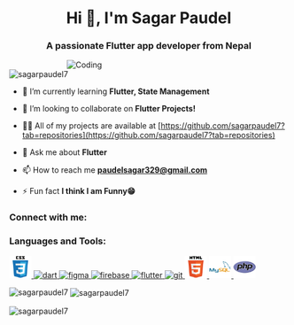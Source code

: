 <h1 align="center">Hi 👋, I'm Sagar Paudel</h1>
<h3 align="center">A passionate Flutter app developer from Nepal</h3>
<img align="right" alt ="Coding" width="400" src="https://user-images.githubusercontent.com/55389276/140866485-8fb1c876-9a8f-4d6a-98dc-08c4981eaf70.gif">

<p align="left"> <img src="https://komarev.com/ghpvc/?username=sagarpaudel7&label=Profile%20views&color=0e75b6&style=flat" alt="sagarpaudel7" /> </p>

- 🌱 I’m currently learning **Flutter, State Management**

- 👯 I’m looking to collaborate on **Flutter Projects!**

- 👨‍💻 All of my projects are available at [https://github.com/sagarpaudel7?tab=repositories](https://github.com/sagarpaudel7?tab=repositories)

- 💬 Ask me about **Flutter**

- 📫 How to reach me **paudelsagar329@gmail.com**

- ⚡ Fun fact **I think I am Funny😁**

<h3 align="left">Connect with me:</h3>
<p align="left">
</p>

<h3 align="left">Languages and Tools:</h3>
<p align="left"> <a href="https://www.w3schools.com/css/" target="_blank" rel="noreferrer"> <img src="https://raw.githubusercontent.com/devicons/devicon/master/icons/css3/css3-original-wordmark.svg" alt="css3" width="40" height="40"/> </a> <a href="https://dart.dev" target="_blank" rel="noreferrer"> <img src="https://www.vectorlogo.zone/logos/dartlang/dartlang-icon.svg" alt="dart" width="40" height="40"/> </a> <a href="https://www.figma.com/" target="_blank" rel="noreferrer"> <img src="https://www.vectorlogo.zone/logos/figma/figma-icon.svg" alt="figma" width="40" height="40"/> </a> <a href="https://firebase.google.com/" target="_blank" rel="noreferrer"> <img src="https://www.vectorlogo.zone/logos/firebase/firebase-icon.svg" alt="firebase" width="40" height="40"/> </a> <a href="https://flutter.dev" target="_blank" rel="noreferrer"> <img src="https://www.vectorlogo.zone/logos/flutterio/flutterio-icon.svg" alt="flutter" width="40" height="40"/> </a> <a href="https://git-scm.com/" target="_blank" rel="noreferrer"> <img src="https://www.vectorlogo.zone/logos/git-scm/git-scm-icon.svg" alt="git" width="40" height="40"/> </a> <a href="https://www.w3.org/html/" target="_blank" rel="noreferrer"> <img src="https://raw.githubusercontent.com/devicons/devicon/master/icons/html5/html5-original-wordmark.svg" alt="html5" width="40" height="40"/> </a> <a href="https://www.mysql.com/" target="_blank" rel="noreferrer"> <img src="https://raw.githubusercontent.com/devicons/devicon/master/icons/mysql/mysql-original-wordmark.svg" alt="mysql" width="40" height="40"/> </a> <a href="https://www.php.net" target="_blank" rel="noreferrer"> <img src="https://raw.githubusercontent.com/devicons/devicon/master/icons/php/php-original.svg" alt="php" width="40" height="40"/> </a> </p>

<p><img align="left" src="https://github-readme-stats.vercel.app/api/top-langs?username=sagarpaudel7&show_icons=true&locale=en&layout=compact" alt="sagarpaudel7" /></p>

<p>&nbsp;<img align="center" src="https://github-readme-stats.vercel.app/api?username=sagarpaudel7&show_icons=true&locale=en" alt="sagarpaudel7" /></p>

<p><img align="center" src="https://github-readme-streak-stats.herokuapp.com/?user=sagarpaudel7&" alt="sagarpaudel7" /></p>

